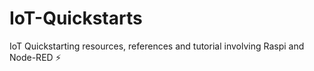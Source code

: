 # IoT-Quickstarts
IoT Quickstarting resources, references and tutorial involving Raspi and Node-RED ⚡️
